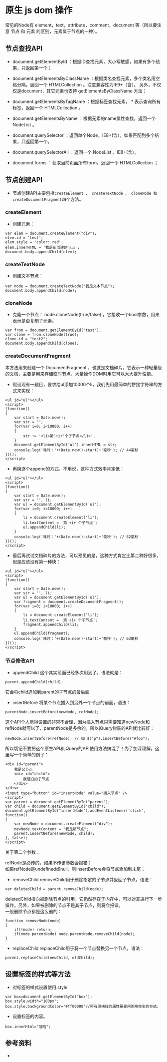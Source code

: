 # 原生 js dom 操作

常见的Node有 element，text，attribute，comment，document 等（所以要注意 节点 和 元素 的区别，元素属于节点的一种）。

## 节点查找API

- document.getElementById ：根据ID查找元素，大小写敏感，如果有多个结果，只返回第一个；

- document.getElementsByClassName ：根据类名查找元素，多个类名用空格分隔，返回一个 HTMLCollection 。注意兼容性为IE9+（含）。
  另外，不仅仅是document，其它元素也支持 getElementsByClassName 方法；

- document.getElementsByTagName ：根据标签查找元素， * 表示查询所有标签，返回一个 HTMLCollection 。

- document.getElementsByName ：根据元素的name属性查找，返回一个 NodeList 。

- document.querySelector ：返回单个Node，IE8+(含），如果匹配到多个结果，只返回第一个。

- document.querySelectorAll ：返回一个 NodeList ，IE8+(含）。

- document.forms ：获取当前页面所有form，返回一个 HTMLCollection ；

## 节点创建API
- 节点创建API主要包括` createElement 、 createTextNode 、 cloneNode 和 createDocumentFragment `四个方法。
### createElement
- 创建元素：
```
var elem = document.createElement("div");
elem.id = 'test';
elem.style = 'color: red';
elem.innerHTML = '我是新创建的节点';
document.body.appendChild(elem);
```

### createTextNode
- 创建文本节点：
```
var node = document.createTextNode("我是文本节点");
document.body.appendChild(node);
```

### cloneNode
- 克隆一个节点： node.cloneNode(true/false) ，它接收一个bool参数，用来表示是否复制子元素。
```
var from = document.getElementById("test");
var clone = from.cloneNode(true);
clone.id = "test2";
document.body.appendChild(clone);
```

### createDocumentFragment
本方法用来创建一个 DocumentFragment ，也就是文档碎片，它表示一种轻量级的文档，主要是用来存储临时节点，大量操作DOM时用它可以大大提升性能。

- 假设现有一题目，要求给ul添加10000个li，我们先用最简单的拼接字符串的方式来实现：
```
<ul id="ul"></ul>
<script>
(function()
{
    var start = Date.now();
    var str = '';
    for(var i=0; i<10000; i++) 
    {
        str += '<li>第'+i+'个子节点</li>';
    }
    document.getElementById('ul').innerHTML = str;
    console.log('耗时：'+(Date.now()-start)+'毫秒'); // 44毫秒
})();
</script>
```
- 再换逐个append的方式，不用说，这种方式效率肯定低：
```
<ul id="ul"></ul>
<script>
(function()
{
    var start = Date.now();
    var str = '', li;
    var ul = document.getElementById('ul');
    for(var i=0; i<10000; i++)
    {
        li = document.createElement('li');
        li.textContent = '第'+i+'个子节点';
        ul.appendChild(li);
    }
    console.log('耗时：'+(Date.now()-start)+'毫秒'); // 82毫秒
})();
</script>
```

- 最后再试试文档碎片的方法，可以预见的是，这种方式肯定比第二种好很多，但是应该没有第一种快：
```
<ul id="ul"></ul>
<script>
(function()
{
    var start = Date.now();
    var str = '', li;
    var ul = document.getElementById('ul');
    var fragment = document.createDocumentFragment();
    for(var i=0; i<10000; i++)
    {
        li = document.createElement('li');
        li.textContent = '第'+i+'个子节点';
        fragment.appendChild(li);
    }
    ul.appendChild(fragment);
    console.log('耗时：'+(Date.now()-start)+'毫秒'); // 63毫秒
})();
</script>
```

### 节点修改API
- appendChild
这个其实前面已经多次用到了，语法就是：
```
parent.appendChild(child);
```
它会将child追加到parent的子节点的最后面

- insertBefore
将某个节点插入到另外一个节点的前面，语法：
```
parentNode.insertBefore(newNode, refNode);
```
这个API个人觉得设置的非常不合理，因为插入节点只需要知道newNode和refNode就可以了，parentNode是多余的，所以jQuery封装的API就比较好：

```
newNode.insertBefore(refNode); // 如 $("p").insertBefore("#foo");
```

所以切记不要把这个原生API和jQuery的API使用方法搞混了！为了加深理解，这里写一个简单的例子：
```
<div id="parent">
    我是父节点
    <div id="child">
        我是旧的子节点
    </div>
</div>
<input type="button" id="insertNode" value="插入节点" />
<script>
var parent = document.getElementById("parent");
var child = document.getElementById("child");
document.getElementById("insertNode").addEventListener('click', function()
{
    var newNode = document.createElement("div");
    newNode.textContent = "我是新节点";
    parent.insertBefore(newNode, child);
}, false);
</script>
```

关于第二个参数：

refNode是必传的，如果不传该参数会报错；  
如果refNode是undefined或null，则insertBefore会将节点添加到末尾；

- removeChild
removeChild用于删除指定的子节点并返回子节点，语法：
```
var deletedChild = parent.removeChild(node);
```

deletedChild指向被删除节点的引用，它仍然存在于内存中，可以对其进行下一步操作。另外，如果被删除的节点不是其子节点，则将会报错。  
一般删除节点都是这么删的：
```
function removeNode(node)
{
    if(!node) return;
    if(node.parentNode) node.parentNode.removeChild(node);
}
```

- replaceChild
replaceChild用于将一个节点替换另一个节点，语法：
```
parent.replaceChild(newChild, oldChild);
```

## 设置标签的样式等方法 
- 对标签的样式设置使用.style
```
var box=document.getElementById("box");
box.style.width="100px";
box.style.backgroundColor="#ff00000"//带有段横线的属性要是用驼峰命名的方式。
```
- 设置标签的内容。 
```
box.innerHtml="哈哈";
```

## 参考资料
- 
